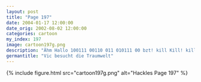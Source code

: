 ```yaml
---
layout: post
title: "Page 197"
date: 2004-01-17 12:00:00
date_orig: 2002-08-02 12:00:00
categories: cartoon
my_index: 197
image: cartoon197g.png
description: "Ähm Hallo 100111 00110 011 010111 00 bzt! kill Kill! kill -9 vic core dump seq fault kill ... kill ... kill Gah Ach Vic Träumen Roboter wirklich von elektronischen Schafen Nicht so ganz Hackles"
germantitle: "Vic besucht die Traumwelt"
---
```


{% include figure.html src="cartoon197g.png" alt="Hackles Page 197"  %}
